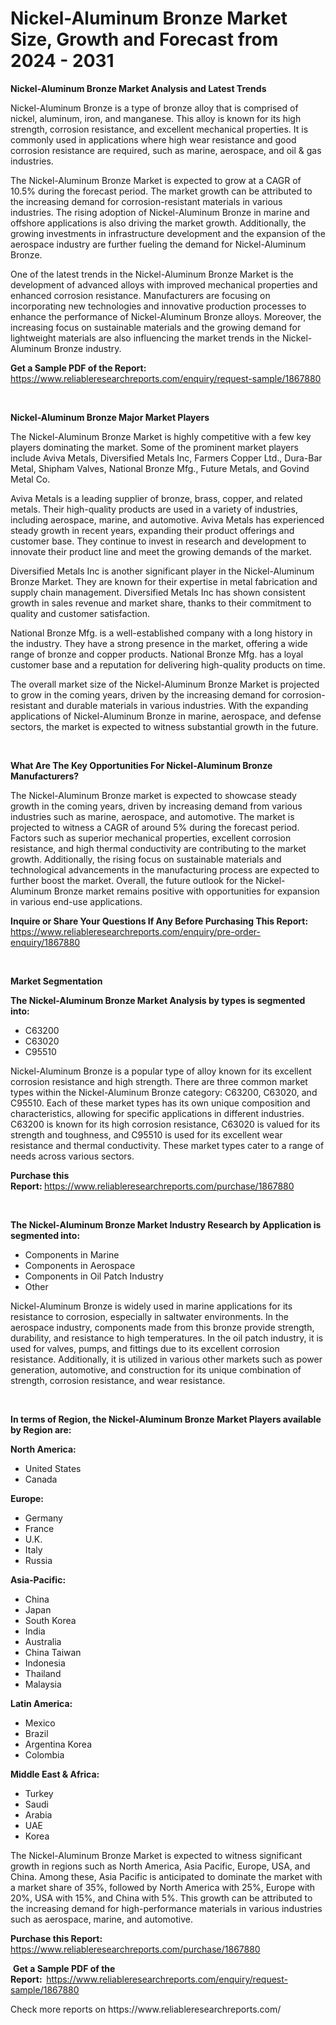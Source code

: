 <p><h1>Nickel-Aluminum Bronze Market Size, Growth and Forecast from 2024 - 2031</h1></p><p><strong>Nickel-Aluminum Bronze Market Analysis and Latest Trends</strong></p>
<p><p>Nickel-Aluminum Bronze is a type of bronze alloy that is comprised of nickel, aluminum, iron, and manganese. This alloy is known for its high strength, corrosion resistance, and excellent mechanical properties. It is commonly used in applications where high wear resistance and good corrosion resistance are required, such as marine, aerospace, and oil & gas industries.</p><p>The Nickel-Aluminum Bronze Market is expected to grow at a CAGR of 10.5% during the forecast period. The market growth can be attributed to the increasing demand for corrosion-resistant materials in various industries. The rising adoption of Nickel-Aluminum Bronze in marine and offshore applications is also driving the market growth. Additionally, the growing investments in infrastructure development and the expansion of the aerospace industry are further fueling the demand for Nickel-Aluminum Bronze.</p><p>One of the latest trends in the Nickel-Aluminum Bronze Market is the development of advanced alloys with improved mechanical properties and enhanced corrosion resistance. Manufacturers are focusing on incorporating new technologies and innovative production processes to enhance the performance of Nickel-Aluminum Bronze alloys. Moreover, the increasing focus on sustainable materials and the growing demand for lightweight materials are also influencing the market trends in the Nickel-Aluminum Bronze industry.</p></p>
<p><strong>Get a Sample PDF of the Report:&nbsp;</strong> <a href="https://www.reliableresearchreports.com/enquiry/request-sample/1867880">https://www.reliableresearchreports.com/enquiry/request-sample/1867880</a></p>
<p>&nbsp;</p>
<p><strong>Nickel-Aluminum Bronze Major Market Players</strong></p>
<p><p>The Nickel-Aluminum Bronze Market is highly competitive with a few key players dominating the market. Some of the prominent market players include Aviva Metals, Diversified Metals Inc, Farmers Copper Ltd., Dura-Bar Metal, Shipham Valves, National Bronze Mfg., Future Metals, and Govind Metal Co.</p><p>Aviva Metals is a leading supplier of bronze, brass, copper, and related metals. Their high-quality products are used in a variety of industries, including aerospace, marine, and automotive. Aviva Metals has experienced steady growth in recent years, expanding their product offerings and customer base. They continue to invest in research and development to innovate their product line and meet the growing demands of the market.</p><p>Diversified Metals Inc is another significant player in the Nickel-Aluminum Bronze Market. They are known for their expertise in metal fabrication and supply chain management. Diversified Metals Inc has shown consistent growth in sales revenue and market share, thanks to their commitment to quality and customer satisfaction.</p><p>National Bronze Mfg. is a well-established company with a long history in the industry. They have a strong presence in the market, offering a wide range of bronze and copper products. National Bronze Mfg. has a loyal customer base and a reputation for delivering high-quality products on time.</p><p>The overall market size of the Nickel-Aluminum Bronze Market is projected to grow in the coming years, driven by the increasing demand for corrosion-resistant and durable materials in various industries. With the expanding applications of Nickel-Aluminum Bronze in marine, aerospace, and defense sectors, the market is expected to witness substantial growth in the future.</p></p>
<p>&nbsp;</p>
<p><strong>What Are The Key Opportunities For Nickel-Aluminum Bronze Manufacturers?</strong></p>
<p><p>The Nickel-Aluminum Bronze market is expected to showcase steady growth in the coming years, driven by increasing demand from various industries such as marine, aerospace, and automotive. The market is projected to witness a CAGR of around 5% during the forecast period. Factors such as superior mechanical properties, excellent corrosion resistance, and high thermal conductivity are contributing to the market growth. Additionally, the rising focus on sustainable materials and technological advancements in the manufacturing process are expected to further boost the market. Overall, the future outlook for the Nickel-Aluminum Bronze market remains positive with opportunities for expansion in various end-use applications.</p></p>
<p><strong>Inquire or Share Your Questions If Any Before Purchasing This Report:</strong> <a href="https://www.reliableresearchreports.com/enquiry/pre-order-enquiry/1867880">https://www.reliableresearchreports.com/enquiry/pre-order-enquiry/1867880</a></p>
<p>&nbsp;</p>
<p><strong>Market Segmentation</strong></p>
<p><strong>The Nickel-Aluminum Bronze Market Analysis by types is segmented into:</strong></p>
<p><ul><li>C63200</li><li>C63020</li><li>C95510</li></ul></p>
<p><p>Nickel-Aluminum Bronze is a popular type of alloy known for its excellent corrosion resistance and high strength. There are three common market types within the Nickel-Aluminum Bronze category: C63200, C63020, and C95510. Each of these market types has its own unique composition and characteristics, allowing for specific applications in different industries. C63200 is known for its high corrosion resistance, C63020 is valued for its strength and toughness, and C95510 is used for its excellent wear resistance and thermal conductivity. These market types cater to a range of needs across various sectors.</p></p>
<p><strong>Purchase this Report:&nbsp;</strong><a href="https://www.reliableresearchreports.com/purchase/1867880">https://www.reliableresearchreports.com/purchase/1867880</a></p>
<p>&nbsp;</p>
<p><strong>The Nickel-Aluminum Bronze Market Industry Research by Application is segmented into:</strong></p>
<p><ul><li>Components in Marine</li><li>Components in Aerospace</li><li>Components in Oil Patch Industry</li><li>Other</li></ul></p>
<p><p>Nickel-Aluminum Bronze is widely used in marine applications for its resistance to corrosion, especially in saltwater environments. In the aerospace industry, components made from this bronze provide strength, durability, and resistance to high temperatures. In the oil patch industry, it is used for valves, pumps, and fittings due to its excellent corrosion resistance. Additionally, it is utilized in various other markets such as power generation, automotive, and construction for its unique combination of strength, corrosion resistance, and wear resistance.</p></p>
<p>&nbsp;</p>
<p><strong>In terms of Region, the Nickel-Aluminum Bronze Market Players available by Region are:</strong></p>
<p>
    <p> <strong> North America: </strong>
        <ul>
            <li>United States</li>
            <li>Canada</li>
        </ul>
        </p> 
    <p> <strong> Europe: </strong>
        <ul>
            <li>Germany</li>
            <li>France</li>
            <li>U.K.</li>
            <li>Italy</li>
            <li>Russia</li>
        </ul>
        </p> 
    <p> <strong> Asia-Pacific: </strong>
        <ul>
            <li>China</li>
            <li>Japan</li>
            <li>South Korea</li>
            <li>India</li>
            <li>Australia</li>
            <li>China Taiwan</li>
            <li>Indonesia</li>
            <li>Thailand</li>
            <li>Malaysia</li>
        </ul>
        </p> 
    <p> <strong> Latin America: </strong>
        <ul>
            <li>Mexico</li>
            <li>Brazil</li>
            <li>Argentina Korea</li>
            <li>Colombia</li>
        </ul>
        </p> 
    <p> <strong> Middle East & Africa: </strong>
        <ul>
            <li>Turkey</li>
            <li>Saudi</li>
            <li>Arabia</li>
            <li>UAE</li>
            <li>Korea</li>
        </ul>
    </p>
    </p>
<p><p>The Nickel-Aluminum Bronze Market is expected to witness significant growth in regions such as North America, Asia Pacific, Europe, USA, and China. Among these, Asia Pacific is anticipated to dominate the market with a market share of 35%, followed by North America with 25%, Europe with 20%, USA with 15%, and China with 5%. This growth can be attributed to the increasing demand for high-performance materials in various industries such as aerospace, marine, and automotive.</p></p>
<p><strong>Purchase this Report: </strong><a href="https://www.reliableresearchreports.com/purchase/1867880">https://www.reliableresearchreports.com/purchase/1867880</a></p>
<p>&nbsp;<strong>Get a Sample PDF of the Report:&nbsp;&nbsp;</strong><a href="https://www.reliableresearchreports.com/enquiry/request-sample/1867880">https://www.reliableresearchreports.com/enquiry/request-sample/1867880</a></p>
<p><strong></strong></p>
<p>Check more reports on https://www.reliableresearchreports.com/</p>